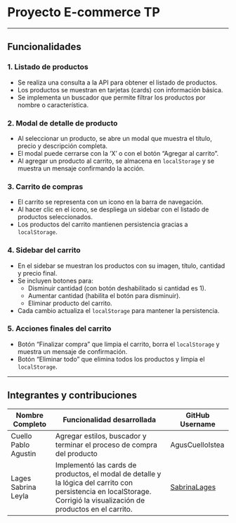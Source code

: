 # Proyecto E-commerce TP

---

## Funcionalidades

### 1. Listado de productos
- Se realiza una consulta a la API para obtener el listado de productos.
- Los productos se muestran en tarjetas (cards) con información básica.
- Se implementa un buscador que permite filtrar los productos por nombre o característica.

### 2. Modal de detalle de producto
- Al seleccionar un producto, se abre un modal que muestra el título, precio y descripción completa.
- El modal puede cerrarse con la ‘X’ o con el botón “Agregar al carrito”.
- Al agregar un producto al carrito, se almacena en `localStorage` y se muestra un mensaje confirmando la acción.

### 3. Carrito de compras
- El carrito se representa con un icono en la barra de navegación.
- Al hacer clic en el icono, se despliega un sidebar con el listado de productos seleccionados.
- Los productos del carrito mantienen persistencia gracias a `localStorage`.

### 4. Sidebar del carrito
- En el sidebar se muestran los productos con su imagen, título, cantidad y precio final.
- Se incluyen botones para:
  - Disminuir cantidad (con botón deshabilitado si cantidad es 1).
  - Aumentar cantidad (habilita el botón para disminuir).
  - Eliminar producto del carrito.
- Cada cambio actualiza el `localStorage` para mantener la persistencia.

### 5. Acciones finales del carrito
- Botón “Finalizar compra” que limpia el carrito, borra el `localStorage` y muestra un mensaje de confirmación.
- Botón “Eliminar todo” que elimina todos los productos y limpia el `localStorage`.

---

## Integrantes y contribuciones

| Nombre Completo      | Funcionalidad desarrollada                          | GitHub Username         |
|---------------------|----------------------------------------------------|------------------------|
| Cuello Pablo Agustin      | Agregar estilos, buscador y terminar el proceso de compra del producto                      | AgusCuelloIstea |
| Lages Sabrina Leyla  | Implementó las cards de productos, el modal de detalle y la lógica del carrito con persistencia en localStorage. Corrigió la visualización de productos en el carrito. | [SabrinaLages](https://github.com/SabrinaLages) |

